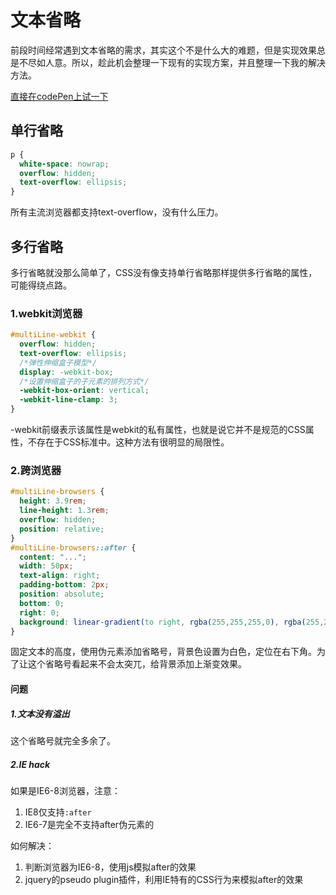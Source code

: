 # 文本省略

前段时间经常遇到文本省略的需求，其实这个不是什么大的难题，但是实现效果总是不尽如人意。所以，趁此机会整理一下现有的实现方案，并且整理一下我的解决方法。

[直接在codePen上试一下](https://codepen.io/vickizheng7/pen/LMLmBW)

## 单行省略

```css
p {
  white-space: nowrap;
  overflow: hidden;
  text-overflow: ellipsis;
}
```
所有主流浏览器都支持text-overflow，没有什么压力。

## 多行省略

多行省略就没那么简单了，CSS没有像支持单行省略那样提供多行省略的属性，可能得绕点路。

### 1.webkit浏览器
```css
#multiLine-webkit {
  overflow: hidden;
  text-overflow: ellipsis;
  /*弹性伸缩盒子模型*/
  display: -webkit-box;
  /*设置伸缩盒子的子元素的排列方式*/
  -webkit-box-orient: vertical;
  -webkit-line-clamp: 3;
}
```
-webkit前缀表示该属性是webkit的私有属性，也就是说它并不是规范的CSS属性，不存在于CSS标准中。这种方法有很明显的局限性。

### 2.跨浏览器
```css
#multiLine-browsers {
  height: 3.9rem;
  line-height: 1.3rem;
  overflow: hidden;
  position: relative;
}
#multiLine-browsers::after {
  content: "...";
  width: 50px;
  text-align: right;
  padding-bottom: 2px;
  position: absolute;
  bottom: 0;
  right: 0;
  background: linear-gradient(to right, rgba(255,255,255,0), rgba(255,255,255,1) 80%);
}
```
固定文本的高度，使用伪元素添加省略号，背景色设置为白色，定位在右下角。为了让这个省略号看起来不会太突兀，给背景添加上渐变效果。

#### 问题
##### 1.文本没有溢出
这个省略号就完全多余了。
##### 2.IE hack
如果是IE6-8浏览器，注意：
1. IE8仅支持`:after`
2. IE6-7是完全不支持after伪元素的

如何解决：
1. 判断浏览器为IE6-8，使用js模拟after的效果
2. jquery的pseudo plugin插件，利用IE特有的CSS行为来模拟after的效果


